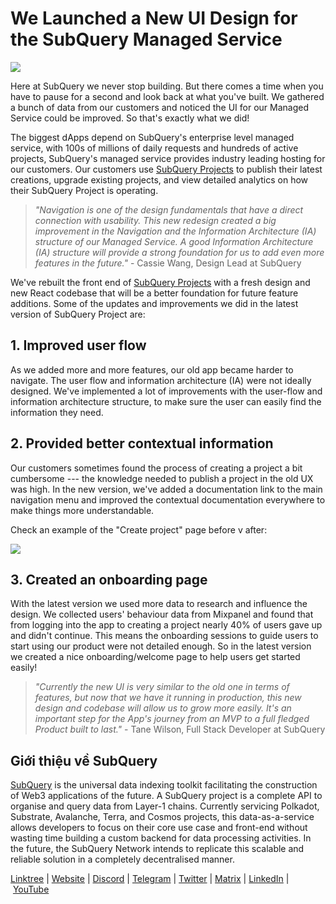 # We Launched a New UI Design for the SubQuery Managed Service

![](https://miro.medium.com/max/1400/0*7AGXKSgl22oAxPPB)

Here at SubQuery we never stop building. But there comes a time when you have to pause for a second and look back at what you've built. We gathered a bunch of data from our customers and noticed the UI for our Managed Service could be improved. So that's exactly what we did!

The biggest dApps depend on SubQuery's enterprise level managed service, with 100s of millions of daily requests and hundreds of active projects, SubQuery's managed service provides industry leading hosting for our customers. Our customers use [SubQuery Projects](https://project.subquery.network/) to publish their latest creations, upgrade existing projects, and view detailed analytics on how their SubQuery Project is operating.

> _"Navigation is one of the design fundamentals that have a direct connection with usability. This new redesign created a big improvement in the Navigation and the Information Architecture (IA) structure of our Managed Service. A good Information Architecture (IA) structure will provide a strong foundation for us to add even more features in the future."_ - Cassie Wang, Design Lead at SubQuery

We've rebuilt the front end of [SubQuery Projects](https://project.subquery.network/) with a fresh design and new React codebase that will be a better foundation for future feature additions. Some of the updates and improvements we did in the latest version of SubQuery Project are:

## 1. Improved user flow

As we added more and more features, our old app became harder to navigate. The user flow and information architecture (IA) were not ideally designed. We've implemented a lot of improvements with the user-flow and information architecture structure, to make sure the user can easily find the information they need.

## 2. Provided better contextual information

Our customers sometimes found the process of creating a project a bit cumbersome --- the knowledge needed to publish a project in the old UX was high. In the new version, we've added a documentation link to the main navigation menu and improved the contextual documentation everywhere to make things more understandable.

Check an example of the "Create project" page before v after:

![](https://miro.medium.com/max/1400/0*x3GZ9uziJX08GQGD)

## 3. Created an onboarding page

With the latest version we used more data to research and influence the design. We collected users' behaviour data from Mixpanel and found that from logging into the app to creating a project nearly 40% of users gave up and didn't continue. This means the onboarding sessions to guide users to start using our product were not detailed enough. So in the latest version we created a nice onboarding/welcome page to help users get started easily!

> _"Currently the new UI is very similar to the old one in terms of features, but now that we have it running in production, this new design and codebase will allow us to grow more easily. It's an important step for the App's journey from an MVP to a full fledged Product built to last."_ - Tane Wilson, Full Stack Developer at SubQuery

## Giới thiệu về SubQuery

[SubQuery](https://subquery.network/) is the universal data indexing toolkit facilitating the construction of Web3 applications of the future. A SubQuery project is a complete API to organise and query data from Layer-1 chains. Currently servicing Polkadot, Substrate, Avalanche, Terra, and Cosmos projects, this data-as-a-service allows developers to focus on their core use case and front-end without wasting time building a custom backend for data processing activities. In the future, the SubQuery Network intends to replicate this scalable and reliable solution in a completely decentralised manner.

​​[Linktree](https://linktr.ee/subquerynetwork) | [Website](https://subquery.network/) | [Discord](https://discord.com/invite/78zg8aBSMG) | [Telegram](https://t.me/subquerynetwork) | [Twitter](https://twitter.com/subquerynetwork) | [Matrix](https://matrix.to/#/#subquery:matrix.org) | [LinkedIn](https://www.linkedin.com/company/subquery) | [YouTube](https://www.youtube.com/channel/UCi1a6NUUjegcLHDFLr7CqLw)
